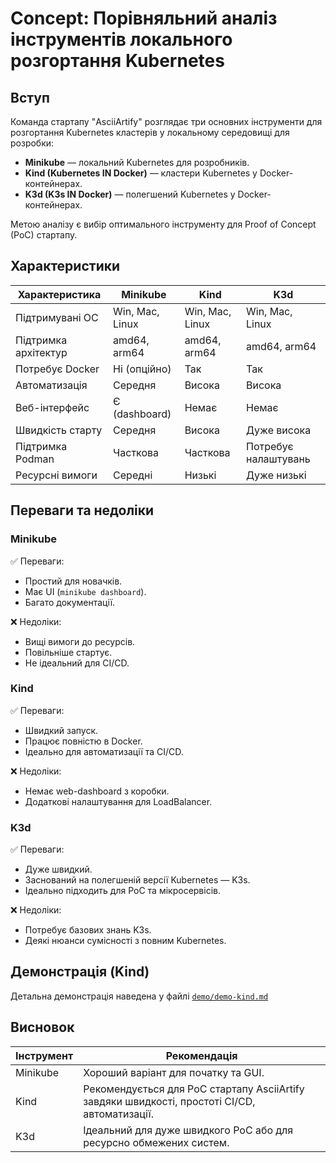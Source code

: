 # Concept: Порівняльний аналіз інструментів локального розгортання Kubernetes

## Вступ

Команда стартапу "AsciiArtify" розглядає три основних інструменти для розгортання Kubernetes кластерів у локальному середовищі для розробки:

- **Minikube** — локальний Kubernetes для розробників.
- **Kind (Kubernetes IN Docker)** — кластери Kubernetes у Docker-контейнерах.
- **K3d (K3s IN Docker)** — полегшений Kubernetes у Docker-контейнерах.

Метою аналізу є вибір оптимального інструменту для Proof of Concept (PoC) стартапу.

## Характеристики

| Характеристика        | Minikube          | Kind              | K3d              |
|------------------------|-------------------|--------------------|-------------------|
| Підтримувані ОС        | Win, Mac, Linux   | Win, Mac, Linux    | Win, Mac, Linux   |
| Підтримка архітектур   | amd64, arm64      | amd64, arm64       | amd64, arm64      |
| Потребує Docker        | Ні (опційно)      | Так                | Так               |
| Автоматизація          | Середня           | Висока             | Висока            |
| Веб-інтерфейс          | Є (dashboard)     | Немає              | Немає             |
| Швидкість старту       | Середня           | Висока             | Дуже висока       |
| Підтримка Podman       | Часткова          | Часткова           | Потребує налаштувань |
| Ресурсні вимоги        | Середні           | Низькі             | Дуже низькі       |

## Переваги та недоліки

### Minikube

✅ Переваги:
- Простий для новачків.
- Має UI (`minikube dashboard`).
- Багато документації.

❌ Недоліки:
- Вищі вимоги до ресурсів.
- Повільніше стартує.
- Не ідеальний для CI/CD.

### Kind

✅ Переваги:
- Швидкий запуск.
- Працює повністю в Docker.
- Ідеально для автоматизації та CI/CD.

❌ Недоліки:
- Немає web-dashboard з коробки.
- Додаткові налаштування для LoadBalancer.

### K3d

✅ Переваги:
- Дуже швидкий.
- Заснований на полегшеній версії Kubernetes — K3s.
- Ідеально підходить для PoC та мікросервісів.

❌ Недоліки:
- Потребує базових знань K3s.
- Деякі нюанси сумісності з повним Kubernetes.

## Демонстрація (Kind)

Детальна демонстрація наведена у файлі [`demo/demo-kind.md`](../demo/demo-kind.md)

## Висновок

| Інструмент | Рекомендація |
|-------------|---------------|
| Minikube | Хороший варіант для початку та GUI. |
| Kind | Рекомендується для PoC стартапу AsciiArtify завдяки швидкості, простоті CI/CD, автоматизації. |
| K3d | Ідеальний для дуже швидкого PoC або для ресурсно обмежених систем. |


